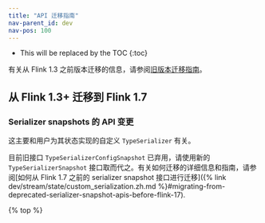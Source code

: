 ```yaml
---
title: "API 迁移指南"
nav-parent_id: dev
nav-pos: 100
---
```

<!--
Licensed to the Apache Software Foundation (ASF) under one
or more contributor license agreements.  See the NOTICE file
distributed with this work for additional information
regarding copyright ownership.  The ASF licenses this file
to you under the Apache License, Version 2.0 (the
"License"); you may not use this file except in compliance
with the License.  You may obtain a copy of the License at

  http://www.apache.org/licenses/LICENSE-2.0

Unless required by applicable law or agreed to in writing,
software distributed under the License is distributed on an
"AS IS" BASIS, WITHOUT WARRANTIES OR CONDITIONS OF ANY
KIND, either express or implied.  See the License for the
specific language governing permissions and limitations
under the License.
-->

* This will be replaced by the TOC
{:toc}

有关从 Flink 1.3 之前版本迁移的信息，请参阅[旧版本迁移指南](https://ci.apache.org/projects/flink/flink-docs-release-1.10/dev/migration.html)。

<a name="migrating-from-flink-13-to-flink-17"></a>

## 从 Flink 1.3+ 迁移到 Flink 1.7

<a name="api-changes-for-serializer-snapshots"></a>

### Serializer snapshots 的 API 变更

这主要和用户为其状态实现的自定义 `TypeSerializer` 有关。

目前旧接口 `TypeSerializerConfigSnapshot` 已弃用，请使用新的 `TypeSerializerSnapshot` 接口取而代之。有关如何迁移的详细信息和指南，请参阅[如何从 Flink 1.7 之前的 serializer snapshot 接口进行迁移]({% link dev/stream/state/custom_serialization.zh.md %}#migrating-from-deprecated-serializer-snapshot-apis-before-flink-17).

{% top %}
